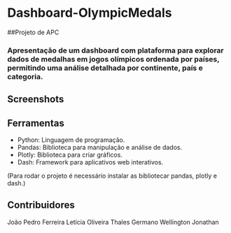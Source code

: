 # Dashboard-OlympicMedals
##Projeto de APC

### Apresentação de um dashboard com plataforma para explorar dados de medalhas em jogos olímpicos ordenada por países, permitindo uma análise detalhada por continente, país e categoria.

## Screenshots


## Ferramentas

- Python: Linguagem de programação.
- Pandas: Biblioteca para manipulação e análise de dados.
- Plotly: Biblioteca para criar gráficos.
- Dash: Framework para aplicativos web interativos.

(Para rodar o projeto é necessário instalar as bibliotecar pandas, plotly e dash.)

## Contribuidores

João Pedro Ferreira
Letícia Oliveira
Thales Germano
Wellington Jonathan